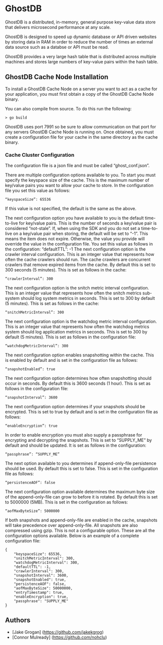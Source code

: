 # GhostDB

GhostDB is a distributed, in-memory, general purpose key-value data store that delivers microsecond performance at any scale.

GhostDB is designed to speed up dynamic database or API driven websites by storing data in RAM in order to reduce the number of times an external data source such as a databse or API must be read.

GhostDB provides a very large hash table that is distributed across multiple machines and stores large numbers of key-value pairs within the hash table.

## GhostDB Cache Node Installation

To install a GhostDB Cache Node on a server you want to act as a cache for your application, you must first obtain a copy of the GhostDB Cache Node binary. 

You can also compile from source. To do this run the following:

```
> go build
```

GhostDB uses port 7991 so be sure to allow communication on that port for any servers GhostDB Cache Node is running on.
Once obtained, you must create a configuration file for your cache in the same directory as the cache binary.

### Cache Cluster Configuration

The configuration file is a json file and must be called “ghost_conf.json”.

There are multiple configuration options available to you. To start you must specify the keyspace size of the cache. This is the maximum number of key/value pairs you want to allow your cache to store. In the configuration file you set this value as follows:

```
“keyspaceSize”: 65536
```
If this value is not specified, the default is the same as the above.

The next configuration option you have available to you is the default time-to-live for key/value pairs. This is the number of seconds a key/value pair is considered “not-stale”. If, when using the SDK and you do not set a time-to-live on a key/value pair when storing, the default will be set to “-1”. This means the item does not expire. Otherwise, the value you provide will override the value in the configuration file. You set this value as follows in the configuration:
    “defaultTTL”: -1
The next configuration option is the crawler interval configuration. This is an integer value that represents how often the cache crawlers should run. The cache crawlers are concurrent crawlers that remove expired items from the cache. By default this is set to 300 seconds (5 minutes). This is set as follows in the cache:

```
“crawlerInterval”: 300
```

The next configuration option is the snitch metric interval configuration. This is an integer value that represents how often the snitch metrics sub-system should log system metrics in seconds. This is set to 300 by default (5 minutes). This is set as follows in the cache:

```
“snitchMetricInterval”: 300
```

The next configuration option is the watchdog metric interval configuration. This is an integer value that represents how often the watchdog metrics system should log application metrics in seconds. This is set to 300 by default (5 minutes). This is set as follows in the configuration file:
```
“watchdogMetricInterval”: 300
```

The next configuration option enables snapshotting within the cache. This is enabled by default and is set in the configuration file as follows:

```
“snapshotEnabled”: true
```

The next configuration option determines how often snapshotting should occur in seconds. By default this is 3600 seconds (1 hour). This is set as follows in the configuration file:

```
“snapshotInterval”: 3600
```

The next configuration option determines if your snapshots should be encrypted. This is set to true by default and is set in the configuration file as follows:

```
“enableEncryption”: true
```

In order to enable encryption you must also supply a passphrase for encrypting and decrypting the snapshots. This is set to “SUPPLY_ME” by default and should be updated. It is set as follows in the configuration:

```
“passphrase”: “SUPPLY_ME”
```

The next option available to you determines if append-only-file persistence should be used. By default this is set to false. This is set in the configuration file as follows: 

```
“persistenceAOF”: false
```

The next configuration option available determines the maximum byte size of the append-only-file can grow to before it is rotated. By default this is set to 5000000 (5MB). This is set in the configuration as follows:

```
“aofMaxByteSize”: 5000000
```

If both snapshots and append-only-file are enabled in the cache, snapshots will take precedence over append-only-file.
All snapshots are also compressed using gzip. This is not a configurable option. 
These are all the configuration options available. Below is an example of a complete configuration file:

```
{
    "keyspaceSize": 65536,
    "snitchMetricInterval": 300,
    "watchdogMetricInterval": 300,
    "defaultTTL": -1,
    "crawlerInterval": 300,
    "snapshotInterval": 3600,
    "snapshotEnabled": true,
    "persistenceAOF": false,
    "aofMaxByteSize": 50000000,
    "entryTimestamp": true,
    "enableEncryption": true,
    "passphrase": "SUPPLY_ME"
}
```

## Authors
* [Jake Grogan] (https://github.com/jakekgrog)
* [Connor Mulready] (https://github.com/nohclu)